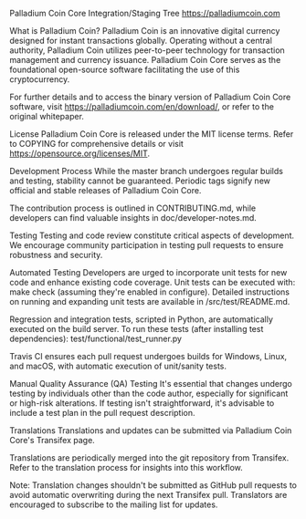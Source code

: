 Palladium Coin Core Integration/Staging Tree
https://palladiumcoin.com

What is Palladium Coin?
Palladium Coin is an innovative digital currency designed for instant transactions globally. Operating without a central authority, Palladium Coin utilizes peer-to-peer technology for transaction management and currency issuance. Palladium Coin Core serves as the foundational open-source software facilitating the use of this cryptocurrency.

For further details and to access the binary version of Palladium Coin Core software, visit https://palladiumcoin.com/en/download/, or refer to the original whitepaper.

License
Palladium Coin Core is released under the MIT license terms. Refer to COPYING for comprehensive details or visit https://opensource.org/licenses/MIT.

Development Process
While the master branch undergoes regular builds and testing, stability cannot be guaranteed. Periodic tags signify new official and stable releases of Palladium Coin Core.

The contribution process is outlined in CONTRIBUTING.md, while developers can find valuable insights in doc/developer-notes.md.

Testing
Testing and code review constitute critical aspects of development. We encourage community participation in testing pull requests to ensure robustness and security.

Automated Testing
Developers are urged to incorporate unit tests for new code and enhance existing code coverage. Unit tests can be executed with: make check (assuming they're enabled in configure). Detailed instructions on running and expanding unit tests are available in /src/test/README.md.

Regression and integration tests, scripted in Python, are automatically executed on the build server. To run these tests (after installing test dependencies): test/functional/test_runner.py

Travis CI ensures each pull request undergoes builds for Windows, Linux, and macOS, with automatic execution of unit/sanity tests.

Manual Quality Assurance (QA) Testing
It's essential that changes undergo testing by individuals other than the code author, especially for significant or high-risk alterations. If testing isn't straightforward, it's advisable to include a test plan in the pull request description.

Translations
Translations and updates can be submitted via Palladium Coin Core's Transifex page.

Translations are periodically merged into the git repository from Transifex. Refer to the translation process for insights into this workflow.

Note: Translation changes shouldn't be submitted as GitHub pull requests to avoid automatic overwriting during the next Transifex pull. Translators are encouraged to subscribe to the mailing list for updates.
